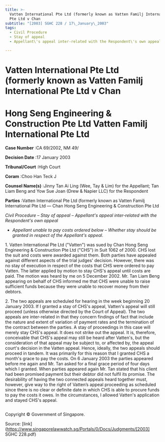 ```yaml
---
title: >-
  Vatten International Pte Ltd (formerly known as Vatten Familj International
  Pte Ltd v Chan
subtitle: "[2003] SGHC 228 / 17\_January\_2003"
tags:
  - Civil Procedure
  - Stay of appeal
  - Appellant\'s appeal inter-related with the Respondent\'s own appeal

---
```

# Vatten International Pte Ltd (formerly known as Vatten Familj International Pte Ltd v Chan 

# Hong Seng Engineering & Construction Pte Ltd Vatten Familj International Pte Ltd 



**Case Number** :CA 69/2002, NM 49/ 

**Decision Date** :17 January 2003 

**Tribunal/Court** :High Court 

**Coram** :Choo Han Teck J 

**Counsel Name(s)** :Jinny Tan Ai Ling (Wee, Tay & Lim) for the Appellant; Tan Liam Beng and Yow Sue Joan (Drew & Napier LLC) for the Respondent 

**Parties** :Vatten International Pte Ltd (formerly known as Vatten Familj International Pte Ltd — Chan Hong Seng Engineering & Construction Pte Ltd 

_Civil Procedure_ – _Stay of appeal_ – _Appellant's appeal inter-related with the Respondent's own appeal_ 

- _Appellant unable to pay costs ordered below_ – _Whether stay should be granted in respect of the Appellant's appeal._ 

1\. Vatten International Pte Ltd ("Vatten") was sued by Chan Hong Seng Engineering & Construction Pte Ltd ("CHS") in Suit 1062 of 2000. CHS lost the suit and costs were awarded against them. Both parties have appealed against different aspects of the trial judges' decision. However, there was no stay of execution in respect of the costs that CHS were ordered to pay Vatten. The latter applied by motion to stay CHS's appeal until costs are paid. The motion was heard by me on 5 December 2002. Mr. Tan Liam Beng appearing on behalf of CHS informed me that CHS were unable to raise sufficient funds because they were unable to recover money from their debtors. 

2\. The two appeals are scheduled for hearing in the week beginning 20 January 2003. If I granted a stay of CHS's appeal, Vatten's appeal will still proceed (unless otherwise directed by the Court of Appeal). The two appeals are inter-related in that they concern findings of fact that include the nature and extent of variation of payment rates and the termination of the contract between the parties. A stay of proceedings in this case will merely stay CHS's appeal. It does not strike out the appeal. It is, therefore, conceivable that CHS's appeal may still be heard after Vatten's, but the consideration of that appeal may be subject to, or affected by, the appeal court's decision in the Vatten appeal. Hence, ideally, the two appeals should proceed in tandem. It was primarily for this reason that I granted CHS a month's grace to pay the costs. On 6 January 2003 the parties appeared before me again and Mr. Tan asked for a final grace period of four days which I granted. When parties appeared again Mr. Tan stated that his client had been promised payment but their debtor did not fulfil its promise. The desirability of having the two connected appeals heard together must, however, give way to the right of Vatten’s appeal proceeding as scheduled since there is no clear or definite date in which CHS is able to procure funds to pay the costs it owes. In the circumstances, I allowed Vatten's application and stayed CHS's appeal. 

## 

 Copyright © Government of Singapore. 


Source: [link](https://www.singaporelawwatch.sg/Portals/0/Docs/Judgments/[2003] SGHC 228.pdf)

